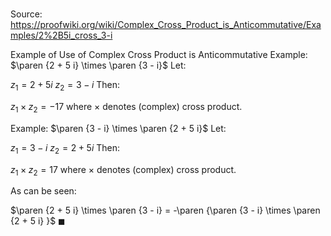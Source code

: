 # 

Source: https://proofwiki.org/wiki/Complex_Cross_Product_is_Anticommutative/Examples/2%2B5i_cross_3-i

Example of Use of Complex Cross Product is Anticommutative
Example: $\paren {2 + 5 i} \times \paren {3 - i}$
Let:

$z_1 = 2 + 5 i$
$z_2 = 3 - i$
Then:

$z_1 \times z_2 = -17$
where $\times$ denotes (complex) cross product.


Example: $\paren {3 - i} \times \paren {2 + 5 i}$
Let:

$z_1 = 3 - i$
$z_2 = 2 + 5 i$
Then:

$z_1 \times z_2 = 17$
where $\times$ denotes (complex) cross product.

As can be seen:

$\paren {2 + 5 i} \times \paren {3 - i} = -\paren {\paren {3 - i} \times \paren {2 + 5 i} }$
$\blacksquare$





